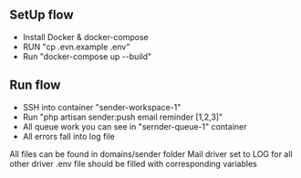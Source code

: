 ## SetUp flow
- Install Docker & docker-compose
- RUN "cp .evn.example .env"
- Run "docker-compose up --build"

## Run flow

- SSH into container "sender-workspace-1"
- Run "php artisan sender:push email reminder [1,2,3]"
- All queue work you can see in "sernder-queue-1" container
- All errors fall into log file


All files can be found in domains/sender folder
Mail driver set to LOG
for all other driver .env file should be filled with corresponding variables

